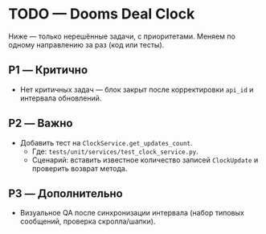 # TODO — Dooms Deal Clock

Ниже — только нерешённые задачи, с приоритетами. Меняем по одному направлению за раз (код или тесты).

## P1 — Критично

- Нет критичных задач — блок закрыт после корректировки `api_id` и интервала обновлений.

## P2 — Важно

- Добавить тест на `ClockService.get_updates_count`.
  - Где: `tests/unit/services/test_clock_service.py`.
  - Сценарий: вставить известное количество записей `ClockUpdate` и проверить возврат метода.

## P3 — Дополнительно

- Визуальное QA после синхронизации интервала (набор типовых сообщений, проверка скролла/шапки).
